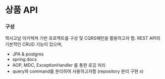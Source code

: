 # 상품 API

### 구성
헥사고날 아키텍쳐 기반 프로젝트를 구성 및 CQRS패턴을 활용하고자 함.
REST API의 기본적인 CRUD 기능이 있으며, 
 - JPA & postgres
 - spring docs
 - AOP, MDC, ExceptionHandler 를 통한 로깅 처리
 - query와 command를 분리하여 사용하고자함 (repository 분리 구현 x) 


[//]: # (* [Official Gradle documentation]&#40;https://docs.gradle.org&#41;)

